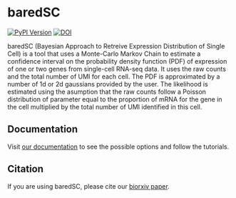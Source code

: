 baredSC
========
[![PyPI Version](https://img.shields.io/pypi/v/baredsc.svg?style=plastic)](https://pypi.org/project/baredSC/) [![DOI](https://zenodo.org/badge/370966963.svg)](https://zenodo.org/badge/latestdoi/370966963)


baredSC (Bayesian Approach to Retreive Expression Distribution of Single Cell) is a tool that uses a Monte-Carlo Markov Chain to estimate a confidence interval on the probability density function (PDF) of expression of one or two genes from single-cell RNA-seq data. It uses the raw counts and the total number of UMI for each cell. The PDF is approximated by a number of 1d or 2d gaussians provided by the user. The likelihood is estimated using the asumption that the raw counts follow a Poisson distribution of parameter equal to the proportion of mRNA for the gene in the cell multiplied by the total number of UMI identified in this cell.

Documentation
-------------
Visit [our documentation](https://baredsc.readthedocs.io) to see the possible options and follow the tutorials.

Citation
--------
If you are using baredSC, please cite our [biorxiv paper](https://doi.org/10.1101/2021.05.26.445740).
